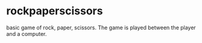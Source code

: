 # rockpaperscissors

basic game of rock, paper, scissors.
The game is played between the player and a computer.
